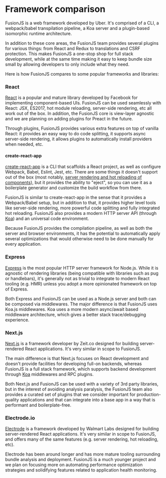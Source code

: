 # Framework comparison

FusionJS is a web framework developed by Uber. It's comprised of a CLI, a webpack/babel transpilation pipeline, a Koa server and a plugin-based isomorphic runtime architecture.

In addition to these core areas, the FusionJS team provides several plugins for various things: from React and Redux to translations and CSRF protection. This makes FusionJS a one-stop shop for full stack development, while at the same time making it easy to keep bundle size small by allowing developers to only include what they need.

Here is how FusionJS compares to some popular frameworks and libraries:

### React

[React](https://reactjs.org/) is a popular and mature library developed by Facebook for implementing component-based UIs. FusionJS can be used seamlessly with React: JSX, ES2017, hot module reloading, server-side rendering, etc all work out of the box. In addition, the FusionJS core is view-layer agnostic and we are planning on adding plugins for Preact in the future.

Through plugins, FusionJS provides various extra features on top of vanilla React: it provides an easy way to do code splitting, it supports async server-side rendering, it allows plugins to automatically install providers when needed, etc.

#### create-react-app

[create-react-app](https://github.com/facebookincubator/create-react-app) is a CLI that scaffolds a React project, as well as configure Webpack, Babel, Eslint, Jest, etc. There are some things it doesn't support out of the box (most notably, [server rendering and hot reloading of components](https://github.com/facebookincubator/create-react-app#limitations)), but it provides the ability to "eject", so you can use it as a boilerplate generator and customize the build workflow from there.

FusionJS is similar to create-react-app in the sense that it provides a Webpack/Babel setup, but in addition to that, it provides higher level tools like server-side rendering, more powerful code splitting and fully integrated hot reloading. FusionJS also provides a modern HTTP server API (through [Koa](http://koajs.com/)) and an universal code environment.

Because FusionJS provides the compilation pipeline, as well as both the server and browser environments, it has the potential to automatically apply several optimizations that would otherwise need to be done manually for every application.

### Express

[Express](https://expressjs.com/) is the most popular HTTP server framework for Node.js. While it is agnostic of rendering libraries (being compatible with libraries such as pug or handlebars), it's generally not as trivial to integrate to modern React tooling (e.g. HMR) unless you adopt a more opinionated framework on top of Express.

Both Express and FusionJS can be used as a Node.js server and both can be composed via middlewares. The major difference is that FusionJS uses Koa.js middlewares. Koa uses a more modern async/await based middleware architecture, which gives a better stack trace/debugging experience.

### Next.js

[Next.js](https://github.com/zeit/next.js/) is a framework developer by Zeit.co designed for building server-rendered React applications. It's very similar in scope to FusionJS.

The main difference is that Next.js focuses on React development and doesn't provide facilities for developing full-on backends, whereas FusionJS is a full stack framework, which supports backend development through [Koa](http://koajs.com/) middlewares and RPC plugins.

Both Next.js and FusionJS can be used with a variety of 3rd party libraries, but in the interest of avoiding analysis paralysis, the FusionJS team also provides a curated set of plugins that we consider important for production-quality applications and that can integrate into a base app in a way that is performant and boilerplate-free.

### Electrode.io

[Electrode](http://www.electrode.io/) is a framework developed by Walmart Labs designed for building server-rendered React applications. It's very similar in scope to FusionJS, and offers many of the same features (e.g. server rendering, hot reloading, etc).

Electrode has been around longer and has more mature tooling surrounding bundle analysis and deployment. FusionJS is a much younger project and we plan on focusing more on automating performance optimization strategies and solidifying features related to application health monitoring.

